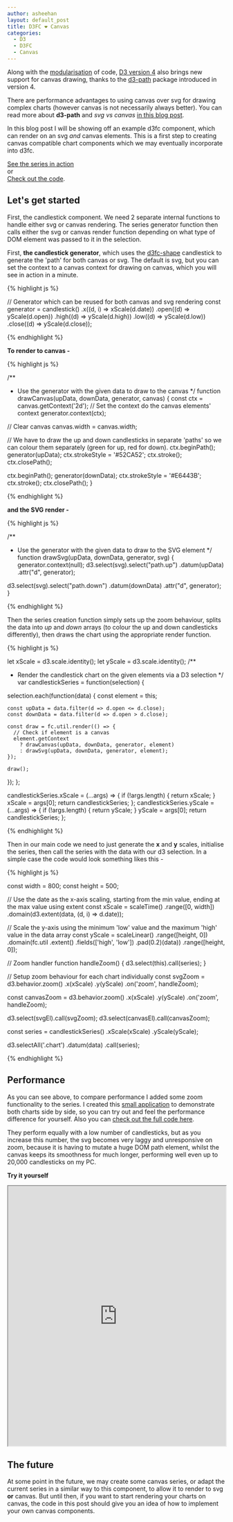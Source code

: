 ```yaml
---
author: asheehan
layout: default_post
title: D3FC ❤ Canvas
categories:
  - D3
  - D3FC
  - Canvas
---
```


Along with the [modularisation](https://github.com/mbostock/d3/issues/2461) of code, [D3 version 4](https://github.com/mbostock/d3/tree/4) also brings new support for canvas drawing, thanks to the [d3-path](https://github.com/d3/d3-path) package introduced in version 4.

There are performance advantages to using canvas over svg for drawing complex charts (however canvas is not necessarily always better). You can read more about **d3-path** and *svg vs canvas*  [in this blog post](http://blog.scottlogic.com/2016/03/10/d3-path-what-is-it-good-for.html).

In this blog post I will be showing off an example d3fc component, which can render on an svg *and* canvas elements. This is a first step to creating canvas compatible chart components which we may eventually incorporate into d3fc.

[See the series in action](http://alisd23.github.io/d3fc-canvas-example/)  
or  
[Check out the code](https://github.com/alisd23/d3fc-canvas-example).

## Let's get started

First, the candlestick component. We need 2 separate internal functions to handle either svg or canvas rendering. The series generator function then calls either the svg or canvas render function depending on what type of DOM element was passed to it in the selection.

First, **the candlestick generator**, which uses the [d3fc-shape](https://github.com/d3fc/d3fc-shape) candlestick to generate the 'path' for both canvas or svg. The default is svg, but you can set the context to a canvas context for drawing on canvas, which you will see in action in a minute.

{% highlight js %}

// Generator which can be reused for both canvas and svg rendering
const generator = candlestick()
  .x((d, i) => xScale(d.date))
  .open((d) => yScale(d.open))
  .high((d) => yScale(d.high))
  .low((d) => yScale(d.low))
  .close((d) => yScale(d.close));

{% endhighlight %}

**To render to canvas -**

{% highlight js %}

/**
 * Use the generator with the given data to draw to the canvas
 */
function drawCanvas(upData, downData, generator, canvas) {
  const ctx = canvas.getContext('2d');
  // Set the context do the canvas elements' context
  generator.context(ctx);

  // Clear canvas
  canvas.width = canvas.width;

  // We have to draw the up and down candlesticks in separate 'paths' so we can colour them separately (green for up, red for down).
  ctx.beginPath();
  generator(upData);
  ctx.strokeStyle = '#52CA52';
  ctx.stroke();
  ctx.closePath();

  ctx.beginPath();
  generator(downData);
  ctx.strokeStyle = '#E6443B';
  ctx.stroke();
  ctx.closePath();
}

{% endhighlight %}


**and the SVG render -**

{% highlight js %}

/**
 * Use the generator with the given data to draw to the SVG element
 */
function drawSvg(upData, downData, generator, svg) {
  generator.context(null);
  d3.select(svg).select("path.up")
    .datum(upData)
    .attr("d", generator);

  d3.select(svg).select("path.down")
    .datum(downData)
    .attr("d", generator);
}

{% endhighlight %}


Then the series creation function simply sets up the zoom behaviour, splits the data into *up* and *down* arrays (to colour the up and down candlesticks differently), then draws the chart using the appropriate render function.

{% highlight js %}

let xScale = d3.scale.identity();
let yScale = d3.scale.identity();
/**
 * Render the candlestick chart on the given elements via a D3 selection
 */
var candlestickSeries = function(selection) {

  selection.each(function(data) {
    const element = this;

    const upData = data.filter(d => d.open <= d.close);
    const downData = data.filter(d => d.open > d.close);

    const draw = fc.util.render(() => {
      // Check if element is a canvas
      element.getContext
        ? drawCanvas(upData, downData, generator, element)
        : drawSvg(upData, downData, generator, element);
    });

    draw();
  });
};

candlestickSeries.xScale = (...args) => {
  if (!args.length) {
      return xScale;
  }
  xScale = args[0];
  return candlestickSeries;
};
candlestickSeries.yScale = (...args) => {
  if (!args.length) {
      return yScale;
  }
  yScale = args[0];
  return candlestickSeries;
};

{% endhighlight %}

Then in our main code we need to just generate the **x** and **y** scales, initialise the series, then call the series with the data with our d3 selection. In a simple case the code would look something likes this -

{% highlight js %}

const width = 800;
const height = 500;

// Use the date as the x-axis scaling, starting from the min value, ending at the max value using extent
const xScale = scaleTime()
  .range([0, width])
  .domain(d3.extent(data, (d, i) => d.date));

// Scale the y-axis using the minimum 'low' value and the maximum 'high' value in the data array
const yScale = scaleLinear()
  .range([height, 0])
  .domain(fc.util
    .extent()
    .fields(['high', 'low'])
    .pad(0.2)(data))
      .range([height, 0]);

// Zoom handler
function handleZoom() {
  d3.select(this).call(series);
}

// Setup zoom behaviour for each chart individually
const svgZoom = d3.behavior.zoom()
  .x(xScale)
  .y(yScale)
  .on('zoom', handleZoom);

const canvasZoom = d3.behavior.zoom()
  .x(xScale)
  .y(yScale)
  .on('zoom', handleZoom);

d3.select(svgEl).call(svgZoom);
d3.select(canvasEl).call(canvasZoom);

const series = candlestickSeries()
  .xScale(xScale)
  .yScale(yScale);

d3.selectAll('.chart')
  .datum(data)
  .call(series);

{% endhighlight %}


## Performance

As you can see above, to compare performance I added some zoom functionality to the series.
I created this [small application](http://alisd23.github.io/d3fc-canvas-example/) to demonstrate both charts side by side, so you can try out and feel the performance difference for yourself.
Also you can [check out the full code here](https://github.com/alisd23/d3fc-canvas-example).

They perform equally with a low number of candlesticks, but as you increase this number, the svg becomes very laggy and unresponsive on zoom, because it is having to mutate a huge DOM path element, whilst the canvas keeps its smoothness for much longer, performing well even up to 20,000 candlesticks on my PC.

**Try it yourself**

<iframe src="http://alisd23.github.io/d3fc-canvas-example/" style="width:100%;height:600px;"></iframe>

## The future

At some point in the future, we may create some canvas series, or adapt the current series in a similar way to this component, to allow it to render to svg **or** canvas. But until then, if you want to start rendering your charts on canvas, the code in this post should give you an idea of how to implement your own canvas components.
